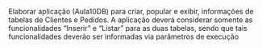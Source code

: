 Elaborar aplicação (Aula10DB) para criar, popular e exibir, informações de
tabelas de Clientes e Pedidos.
A aplicação deverá considerar somente as funcionalidades “Inserir” e “Listar”
para as duas tabelas, sendo que tais funcionalidades deverão ser informadas via
parâmetros de execução
